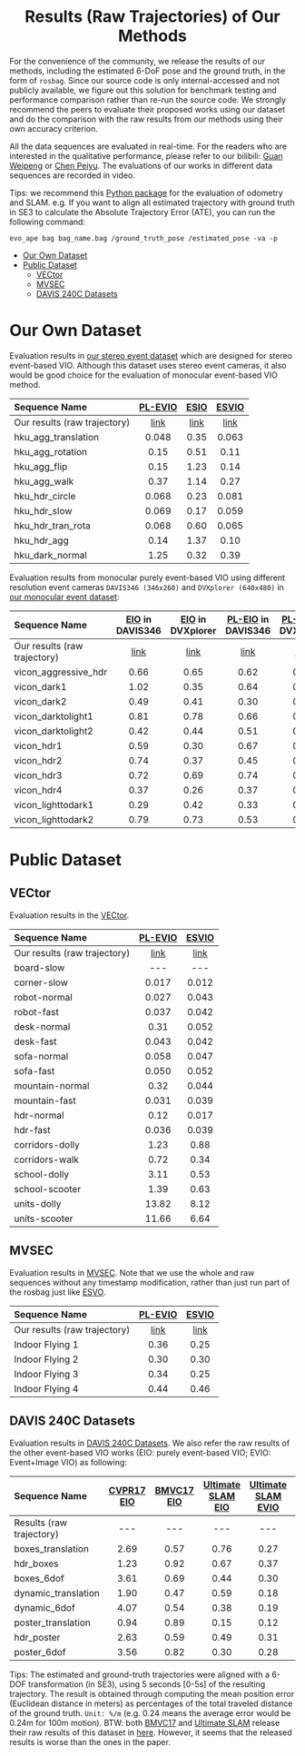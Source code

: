 <div align="center">

# Results (Raw Trajectories) of Our Methods

</div>

For the convenience of the community, we release the results of our methods, including the estimated 6-DoF pose and the ground truth, in the form of `rosbag`. 
Since our source code is only internal-accessed and not publicly available, we figure out this solution for benchmark testing and performance comparison rather than re-run the source code.
We strongly recommend the peers to evaluate their proposed works using our dataset and do the comparison with the raw results from our methods using their own accuracy criterion.

All the data sequences are evaluated in real-time. 
For the readers who are interested in the qualitative performance, please refer to our bilibili: [Guan Weipeng](https://space.bilibili.com/499377825?spm_id_from=333.1007.0.0) or [Chen Peiyu](https://space.bilibili.com/279299582/?spm_id_from=333.999.0.0).
The evaluations of our works in different data sequences are recorded in video.

Tips: we recommend this [Python package](https://github.com/MichaelGrupp/evo) for the evaluation of odometry and SLAM.
e.g. If you want to align all estimated trajectory with ground truth in SE3 to calculate the Absolute Trajectory Error (ATE), you can run the following command:
~~~
evo_ape bag bag_name.bag /ground_truth_pose /estimated_pose -va -p
~~~ 

- [Our Own Dataset](#our-own-dataset)
- [Public Dataset](#public-dataset)
  - [VECtor](#VECtor)
  - [MVSEC](#MVSEC)
  - [DAVIS 240C Datasets](#DAVIS-240C-Datasets)



# Our Own Dataset
Evaluation results in [our stereo event dataset](https://github.com/arclab-hku/Event_based_VO-VIO-SLAM#Data-sequence-for-event-based-stereo-visual-inertial-odometry) which are designed for stereo event-based VIO. 
Although this dataset uses stereo event cameras, it also would be good choice for the evaluation of monocular event-based VIO method.


<div align="center"> 
 
Sequence Name|[PL-EVIO](https://arxiv.org/abs/2209.12160)|[ESIO](https://arxiv.org/abs/2212.13184) |[ESVIO](https://arxiv.org/abs/2212.13184)|
:--|:--:|:--:|:--:
Our results (raw trajectory)|[link](https://connecthkuhk-my.sharepoint.com/:f:/g/personal/chenpyhk_connect_hku_hk/EoP9dKKKH8NOsBut_U-p240BsfYXcSx0c_Y8MsR-OBsq2Q?e=fgc6kX)|[link](https://connecthkuhk-my.sharepoint.com/:f:/g/personal/chenpyhk_connect_hku_hk/EiuhqiP31Q1FoUulH1Qpg0sBpSnJMbxXUJlRBAR5kBZnoA?e=Ty41z8)|[link](https://connecthkuhk-my.sharepoint.com/:f:/g/personal/chenpyhk_connect_hku_hk/Eige1g2NYrtFhr69RxqU5p4BEJe6kG_2BwfMXiRjZuU3Og?e=vmFtCE)
hku_agg_translation|0.048|0.35|0.063
hku_agg_rotation|0.15|0.51|0.11
hku_agg_flip|0.15|1.23|0.14
hku_agg_walk|0.37|1.14|0.27
hku_hdr_circle|0.068|0.23|0.081
hku_hdr_slow|0.069|0.17|0.059
hku_hdr_tran_rota|0.068|0.60|0.065
hku_hdr_agg|0.14|1.37|0.10
hku_dark_normal|1.25|0.32|0.39
</div>


Evaluation results from monocular purely event-based VIO using different resolution event cameras `DAVIS346 (346x260)` and `DVXplorer (640x480)` in [our monocular event dataset](https://github.com/arclab-hku/Event_based_VO-VIO-SLAM#Data-sequence-for-event-based-monocular-visual-inertial-odometry):

<div align="center">

Sequence Name|[EIO](https://ieeexplore.ieee.org/document/9981970) in DAVIS346|[EIO](https://ieeexplore.ieee.org/document/9981970) in DVXplorer|[PL-EIO](https://arxiv.org/abs/2209.12160) in DAVIS346|[PL-EIO](https://arxiv.org/abs/2209.12160) in DVXplorer
:--|:--:|:--:|:--:|:--:
Our results (raw trajectory)|[link](https://connecthkuhk-my.sharepoint.com/:f:/g/personal/chenpyhk_connect_hku_hk/EgSwO4tkJp1DsPnqDnrg7NUB-liAIGSweQFxDuqGFz5fow?e=kk1Pw8)|[link](https://connecthkuhk-my.sharepoint.com/:f:/g/personal/chenpyhk_connect_hku_hk/EtlwD7UFGRtJmwhpApTnFTIBf0kASxcXUZB-QTg_OoOPlQ?e=lIS6Qo)|[link](https://connecthkuhk-my.sharepoint.com/:f:/g/personal/chenpyhk_connect_hku_hk/Ejdo_fgKLHhGuyd4KdVw6PkBAtdku5wlejwqHZqBdeBC-w?e=hJqC0U)|[link](https://connecthkuhk-my.sharepoint.com/:f:/g/personal/chenpyhk_connect_hku_hk/Eqoayq33RdBApKvJQCA1F5sB2uN83NuMN8Fp057KfB0rbg?e=0PfX1Y)
vicon_aggressive_hdr|0.66|0.65|0.62|0.62
vicon_dark1|1.02|0.35|0.64|0.51
vicon_dark2|0.49|0.41|0.30|0.38
vicon_darktolight1|0.81|0.78|0.66|0.71
vicon_darktolight2|0.42|0.44|0.51|0.56
vicon_hdr1|0.59|0.30|0.67|0.47
vicon_hdr2|0.74|0.37|0.45|0.22
vicon_hdr3|0.72|0.69|0.74|0.47
vicon_hdr4|0.37|0.26|0.37|0.27
vicon_lighttodark1|0.29|0.42|0.33|0.43
vicon_lighttodark2|0.79|0.73|0.53|0.67

</div>


# Public Dataset
## VECtor
Evaluation results in the [VECtor](https://star-datasets.github.io/vector/).

<div align="center">
  
Sequence Name|[PL-EVIO](https://arxiv.org/abs/2209.12160)|[ESVIO](https://arxiv.org/abs/2212.13184)|
:--|:--:|:--:
Our results (raw trajectory)|[link](https://connecthkuhk-my.sharepoint.com/:f:/g/personal/chenpyhk_connect_hku_hk/Ehtu7WlE_IpHjiOkF5R3YREBPmmD2U-tKYMHEbZiRMkqFA?e=FFOwc1)|[link](https://connecthkuhk-my.sharepoint.com/:f:/g/personal/chenpyhk_connect_hku_hk/Eo8EnI3BH_xBkKWTgFTsK7oBxYFe8MTuHGTJGp1jQGr1og?e=a31S8A)
board-slow|---|---
corner-slow|0.017|0.012
robot-normal|0.027|0.043
robot-fast|0.037|0.042
desk-normal|0.31|0.052
desk-fast|0.043|0.042
sofa-normal|0.058|0.047
sofa-fast|0.050|0.052
mountain-normal|0.32|0.044
mountain-fast|0.031|0.039
hdr-normal|0.12|0.017
hdr-fast|0.036|0.039
corridors-dolly|1.23|0.88
corridors-walk|0.72|0.34
school-dolly|3.11|0.53
school-scooter|1.39|0.63
units-dolly|13.82|8.12
units-scooter|11.66|6.64

</div>

## MVSEC
Evaluation results in [MVSEC](https://daniilidis-group.github.io/mvsec/).
Note that we use the whole and raw sequences without any timestamp modification, rather than just run part of the rosbag just like [ESVO](https://arxiv.org/pdf/2007.15548.pdf).

<div align="center">
  
Sequence Name|[PL-EVIO](https://arxiv.org/abs/2209.12160)|[ESVIO](https://arxiv.org/abs/2212.13184)|
:--|:--:|:--:
Our results (raw trajectory)|[link](https://connecthkuhk-my.sharepoint.com/:f:/g/personal/chenpyhk_connect_hku_hk/EvlapmUwWF5Esn89dmcD958B7xkrfMkhL6AplFU-dtelrg?e=Z4T31C)|[link](https://connecthkuhk-my.sharepoint.com/:f:/g/personal/chenpyhk_connect_hku_hk/Ep4kVqpZpTdOje-d7mchpJkBuCEe3bIq-KDcccY3VSWOEQ?e=WY7oFt)
Indoor Flying 1|0.36|0.25
Indoor Flying 2|0.30|0.30
Indoor Flying 3|0.34|0.25
Indoor Flying 4|0.44|0.46

</div>


## DAVIS 240C Datasets
Evaluation results in [DAVIS 240C Datasets](https://rpg.ifi.uzh.ch/davis_data.html). We also refer the raw results of the other event-based VIO works (EIO: purely event-based VIO; EVIO: Event+Image VIO) as following:
<div align="center">
  
Sequence Name|[CVPR17 EIO](https://openaccess.thecvf.com/content_cvpr_2017/papers/Zhu_Event-Based_Visual_Inertial_CVPR_2017_paper.pdf)|[BMVC17 EIO](https://rpg.ifi.uzh.ch/docs/BMVC17_Rebecq.pdf)|[Ultimate SLAM EIO](https://rpg.ifi.uzh.ch/docs/RAL18_VidalRebecq.pdf)|[Ultimate SLAM EVIO](https://rpg.ifi.uzh.ch/docs/RAL18_VidalRebecq.pdf)|[3DV19 EIO](https://www.research-collection.ethz.ch/bitstream/handle/20.500.11850/380462/1/3DV2019.pdf)|[RAL22 EVIO](https://arxiv.org/pdf/2204.05880.pdf)|[IROS22 EIO](https://ieeexplore.ieee.org/document/9981249)|[Our IROS22 EIO](https://ieeexplore.ieee.org/document/9981970)|[PL-EVIO](https://arxiv.org/abs/2209.12160)|
:--|:--:|:--:|:--:|:--:|:--:|:--:|:--:|:--:|:--:
Results (raw trajectory)|---|---|---|---|---|---|---|[link](https://connecthkuhk-my.sharepoint.com/:f:/g/personal/chenpyhk_connect_hku_hk/EmHMfp3xjiRLuq8w51WoMPUBpHQNznVZKC36hWH5T49iZw?e=0LWR6N)|---
boxes_translation      | 2.69 | 0.57 | 0.76             |0.27 | 2.55 | 0.48 |1.0| 0.34  | 0.06
hdr_boxes              | 1.23 | 0.92 | 0.67             |0.37 | 1.75 | 0.46 |1.8| 0.40  | 0.10
boxes_6dof             | 3.61 | 0.69 | 0.44             |0.30 | 2.03 | 0.84 |1.5| 0.61  | 0.21
dynamic_translation    | 1.90 | 0.47 | 0.59             |0.18 | 1.32 | 0.40 |0.9| 0.26  | 0.24
dynamic_6dof           | 4.07 | 0.54 | 0.38             |0.19 | 0.52 | 0.79 |1.5| 0.43  | 0.48
poster_translation     | 0.94 | 0.89 | 0.15             |0.12 | 1.34 | 0.35 |1.9| 0.40  | 0.54
hdr_poster             | 2.63 | 0.59 | 0.49             |0.31 | 0.57 | 0.65 |2.8| 0.40  | 0.12
poster_6dof            | 3.56 | 0.82 | 0.30             |0.28 | 1.50 | 0.35 |1.2| 0.26  | 0.14

</div>

Tips:
The estimated and ground-truth trajectories were aligned with a 6-DOF transformation (in SE3), using 5 seconds [0-5s] of the resulting trajectory. 
The result is obtained through computing the mean position error (Euclidean distance in meters) as percentages of the total traveled distance of the ground truth. 
`Unit: %/m` (e.g. 0.24 means the average error would be 0.24m for 100m motion). 
BTW: both [BMVC17](https://rpg.ifi.uzh.ch/docs/BMVC17_Rebecq.pdf) and [Ultimate SLAM](https://rpg.ifi.uzh.ch/docs/RAL18_VidalRebecq.pdf) release their raw results of this dataset in [here](https://rpg.ifi.uzh.ch/ultimateslam.html).
However, it seems that the released results is worse than the ones in the paper.
